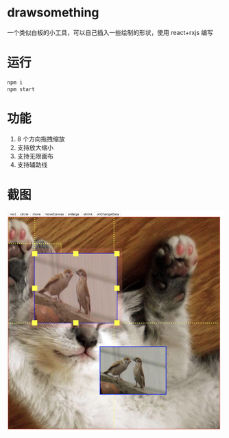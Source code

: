 # drawsomething

一个类似白板的小工具，可以自己插入一些绘制的形状，使用 react+rxjs 编写

# 运行

```
npm i
npm start
```

# 功能

1. 8 个方向拖拽缩放
2. 支持放大缩小
3. 支持无限画布
4. 支持辅助线

# 截图

![alt 截图](https://github.com/uncoder-fe/whiteboard2/blob/master/screenshot/6CF3FDAD-2452-4005-9264-6529DCB8D4E5.png "截图")